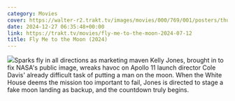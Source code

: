 ```yaml
---
category: Movies
cover: https://walter-r2.trakt.tv/images/movies/000/769/001/posters/thumb/365722f0f3.jpg
date: 2024-12-27 06:35:48+00:00
link: https://trakt.tv/movies/fly-me-to-the-moon-2024-07-12
title: Fly Me to the Moon (2024)
---
```


![](https://walter-r2.trakt.tv/images/movies/000/769/001/fanarts/thumb/04dbccce28.jpg)Sparks fly in all directions as marketing maven Kelly Jones, brought in to fix NASA's public image, wreaks havoc on Apollo 11 launch director Cole Davis' already difficult task of putting a man on the moon. When the White House deems the mission too important to fail, Jones is directed to stage a fake moon landing as backup, and the countdown truly begins.